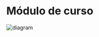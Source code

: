 # Módulo de curso

![diagram](https://www.plantuml.com/plantuml/svg/0/ZLTDRziu4BtxLt1zQGAazMLFUweJfnz1iid62O8z6ME9SOXAf4fIxgQB_fYYXs0Nw2dOIw_wOtqZoH9boSO2YIEPC-JZp9itazVEa_LvceWJaridnOM9yqIEHhye7ILvBCM3zvdxRJAnzEdLIlc7V9axQIEZlTJ-LMJI2SLMaLudUPPFJdvzUPMGzhSNvvE4l7GUNorEJ9ePpVOPZXgDpgT_NjxUBExUtxnRd9--FVrzTd0u6frWJr9QsWCdezmg_xX8IpH7OdnHFEF9201oSfLRqiKJZR5mHciI4p7FhD8hCQyTnu5BHfQ4bPIepsG52SePkOgeU2g-bJlcBY--McMSaBngB2ohnSnOaKfLMftTtOo1yjZaEYRxU12L0Hk4213ERD2D3_yU2T64OED7cOB1zEezszNmx-IItsRAmLOj5KCMv8JIzyQcZEa_wKGCe6br62EEA2k--_9bhKXWHt6Dk0FhmAb8tLf537VEJyLJYPUoP1EF0CqRIwdyPEm7_ewJK_oRCXehLnP_kdv7Glw5u7iIm16HCwwAh072U_eiZ4WfazXGUnm9Tyv1JB5qmq1XdKdBOMMtsDXnzJptDeyylrnNAUtkZ0yhHRWzmuXDMdpNYh5qKOk36Naw9X3_50x-4HQpcyj3JhGGswa6yTq2TvEE0nBSiKfnU8kLz6nk5varAokTuxVI5wwNIo-jsAnqABWh_9MBsN9AyOdlKwKHeNQFmm4mzHNgkksZCQ9SAdvW8_mq30x1W8GVsbfxDxqvlPpEMtJUC3Exv7GoPy9aCl9gNJAZ8Ika0xMv0lQAU8Ee7oZ3rWjlIkHAvx8FlTbJIF0J6IkfC0G-Z6JhfOtuc5CYsWWAr0_hIY8rOc5oWRe2N0dDOGL9fEsXlLTQkOS5T2R6aI58L0wKL5cuAG_bsfNYQLOySrHgQzhOrvbky1uXgBRuAiZdPG4mme0N4c_5ZyIhDBnZec9JaJgWjT79uu9YqCULvqkDmgdUlUMQu-Aic1rUbU9uqH6_yBRJM4NAQCIfPi6kwyufMSDAcxNPc3R4uvGiIKSbor75njNnxi6e-J48eBdz_u7GXgfVM1jukr1z6V7la8g1-SOfT9J7Kh3Ab-BPgcwNgB6n58cpgsaeRg23onFFWeOkm8clUu1iwzNj0DQYAPLeBvO1_Hc2GpL76bpSCMiUrksqer51IGrX_18q_Tdo85xYgEEk4Qk-qIipEnxt5eNc4wrCgCnuSiJzklY7QoNcbhzIuB4H7hA0Z9AtQedkBbwifNLmU56D1dAjC0CXkX4Yuj3aT8Ho9oDgixBakKyVTi2MCHr0p0-tcu62CLyPvn6F-H_d0pVeW6SqhkBaGDDlGmafudYceBjycP9AM1Bq0ntXgWc4JcCX8hjYCTX8GMAWjDkp4DGQJPPQJctDHblZ40l8jKpwurbdf7c3Rc_bnrmvrKmKhFNL_CJ-eNblBhbrr3LhbeQwy6arTEptwCmIo6quUh3RtluuLCad6_PlY1mS7XgMz6Wlj6yew9Se6XLpkQcc4EpUjhXpgrOGgwts2VdGjKkzR7GzsAEdmhkzjp7ix9lzMqnheUbMHhrFpxojpoe1ezTevlZluoS0)